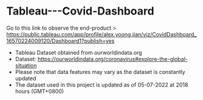 # Tableau---Covid-Dashboard

Go to this link to observe the end-product > https://public.tableau.com/app/profile/alex.yoong.jian/viz/CovidDashboard_16570224009120/Dashboard1?publish=yes

- Tableau Dataset obtained from ourworldindata.org 
- Dataset: https://ourworldindata.org/coronavirus#explore-the-global-situation 
- Please note that data features may vary as the dataset is constantly updated
- The dataset used in this project is updated as of 05-07-2022 at 2018 hours (GMT+0800)
